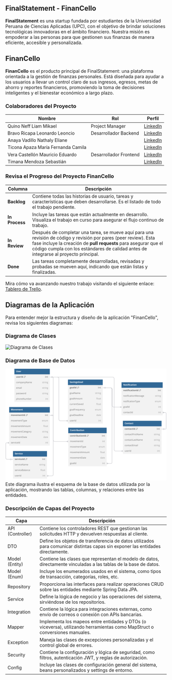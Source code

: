 
## FinalStatement - FinanCello

**FinalStatement** es una startup fundada por estudiantes de la Universidad Peruana de Ciencias Aplicadas (UPC), con el objetivo de brindar soluciones tecnológicas innovadoras en el ámbito financiero. Nuestra misión es empoderar a las personas para que gestionen sus finanzas de manera eficiente, accesible y personalizada.

## FinanCello
**FinanCello** es el producto principal de FinalStatement: una plataforma orientada a la gestión de finanzas personales. Está diseñada para ayudar a los usuarios a llevar un control claro de sus ingresos, egresos, metas de ahorro y reportes financieros, promoviendo la toma de decisiones inteligentes y el bienestar económico a largo plazo.

### Colaboradores del Proyecto

| **Nombre**                    | **Rol**                                     | **Perfil**                                                 |
|-------------------------------|---------------------------------------------|------------------------------------------------------------|
| Quino Neff Liam Mikael | Project Manager | [LinkedIn]()           |
| Bravo Ricapa Leonardo Leoncio | Desarrollador Backend | [LinkedIn](https://www.linkedin.com/in/leonardo-bravo-4120b8228/)           |
| Anaya Vadillo Nathaly Eliane |  | [LinkedIn]()           |
| Ticona Apaza María Fernanda Camila |  | [LinkedIn]()           |
| Vera Castellón Mauricio Eduardo | Desarrollador Frontend  | [LinkedIn](https://www.linkedin.com/in/mauricio-c-616227b0/)           |
| Timana Mendoza Sebastián |  | [LinkedIn]()           |

### Revisa el Progreso del Proyecto FinanCello

| **Columna**    | **Descripción**                                                                                                                                    |
|----------------|----------------------------------------------------------------------------------------------------------------------------------------------------|
| **Backlog**    | Contiene todas las historias de usuario, tareas y características que deben desarrollarse. Es el listado de todo el trabajo pendiente.              |
| **In Process** | Incluye las tareas que están actualmente en desarrollo. Visualiza el trabajo en curso para asegurar el flujo continuo de trabajo.                   |
| **In Review**  | Después de completar una tarea, se mueve aquí para una revisión de código y revisión por pares (peer review). Esta fase incluye la creación de **pull requests** para asegurar que el código cumpla con los estándares de calidad antes de integrarse al proyecto principal. |
| **Done**       | Las tareas completamente desarrolladas, revisadas y probadas se mueven aquí, indicando que están listas y finalizadas.                               |

Mira cómo va avanzando nuestro trabajo visitando el siguiente enlace: [Tablero de Trello](https://trello.com/b/2moNd9PE/finanzas-personales).

## Diagramas de la Aplicación

Para entender mejor la estructura y diseño de la aplicación "FinanCello", revisa los siguientes diagramas:

### Diagrama de Clases

![Diagrama de Clases](jobhub-dc-2024-09-24_18-23.png)

### Diagrama de Base de Datos

![Diagrama de Base de Datos](Untitled.svg)
Este diagrama ilustra el esquema de la base de datos utilizada por la aplicación, mostrando las tablas, columnas, y relaciones entre las entidades.

### Descripción de Capas del Proyecto

| Capa         | Descripción                                                                                   |
|--------------|-----------------------------------------------------------------------------------------------|
| API (Controller) | Contiene los controladores REST que gestionan las solicitudes HTTP y devuelven respuestas al cliente. |
| DTO           | Define los objetos de transferencia de datos utilizados para comunicar distintas capas sin exponer las entidades directamente. |
| Model (Entity) | Contiene las clases que representan el modelo de datos, directamente vinculadas a las tablas de la base de datos. |
| Model (Enum)  | Incluye los enumerados usados en el sistema, como tipos de transacción, categorías, roles, etc. |
| Repository    | Proporciona las interfaces para realizar operaciones CRUD sobre las entidades mediante Spring Data JPA. |
| Service       | Define la lógica de negocio y las operaciones del sistema, sirviéndose de los repositorios. |
| Integration   | Contiene la lógica para integraciones externas, como envío de correos o conexión con APIs bancarias. |
| Mapper        | Implementa los mapeos entre entidades y DTOs (o viceversa), utilizando herramientas como MapStruct o conversiones manuales. |
| Exception     | Maneja las clases de excepciones personalizadas y el control global de errores. |
| Security      | Contiene la configuración y lógica de seguridad, como filtros, autenticación JWT, y reglas de autorización. |
| Config        | Incluye las clases de configuración general del sistema, beans personalizados y settings de entorno. |

